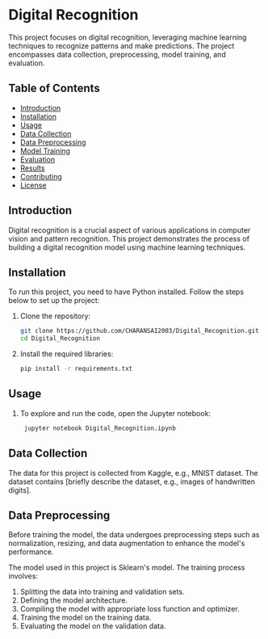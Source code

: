 # Digital Recognition

This project focuses on digital recognition, leveraging machine learning techniques to recognize patterns and make predictions. The project encompasses data collection, preprocessing, model training, and evaluation.

## Table of Contents

- [Introduction](#introduction)
- [Installation](#installation)
- [Usage](#usage)
- [Data Collection](#data-collection)
- [Data Preprocessing](#data-preprocessing)
- [Model Training](#model-training)
- [Evaluation](#evaluation)
- [Results](#results)
- [Contributing](#contributing)
- [License](#license)

## Introduction

Digital recognition is a crucial aspect of various applications in computer vision and pattern recognition. This project demonstrates the process of building a digital recognition model using machine learning techniques.

## Installation

To run this project, you need to have Python installed. Follow the steps below to set up the project:

1. Clone the repository:
   ```bash
   git clone https://github.com/CHARANSAI2003/Digital_Recognition.git
   cd Digital_Recognition

2. Install the required libraries:
   ```bash
   pip install -r requirements.txt
## Usage
1. To explore and run the code, open the Jupyter notebook:
   ```bash
    jupyter notebook Digital_Recognition.ipynb

## Data Collection

The data for this project is collected from Kaggle, e.g., MNIST dataset. The dataset contains [briefly describe the dataset, e.g., images of handwritten digits].

## Data Preprocessing

Before training the model, the data undergoes preprocessing steps such as normalization, resizing, and data augmentation to enhance the model's performance.

The model used in this project is Sklearn's model. The training process involves:

1. Splitting the data into training and validation sets.
2. Defining the model architecture.
3. Compiling the model with appropriate loss function and optimizer.
4. Training the model on the training data.
5. Evaluating the model on the validation data.



   


